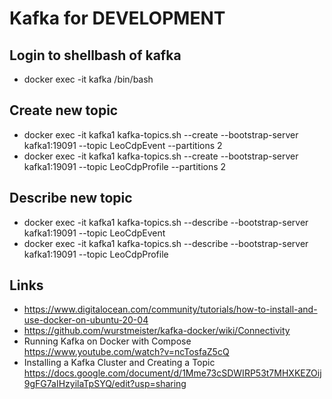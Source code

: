 # Kafka for DEVELOPMENT

## Login to shellbash of kafka

* docker exec -it kafka /bin/bash

## Create new topic

* docker exec -it kafka1 kafka-topics.sh --create --bootstrap-server kafka1:19091 --topic LeoCdpEvent --partitions 2
* docker exec -it kafka1 kafka-topics.sh --create --bootstrap-server kafka1:19091 --topic LeoCdpProfile --partitions 2

## Describe new topic 

* docker exec -it kafka1 kafka-topics.sh --describe --bootstrap-server kafka1:19091 --topic LeoCdpEvent
* docker exec -it kafka1 kafka-topics.sh --describe --bootstrap-server kafka1:19091 --topic LeoCdpProfile

## Links

* https://www.digitalocean.com/community/tutorials/how-to-install-and-use-docker-on-ubuntu-20-04
* https://github.com/wurstmeister/kafka-docker/wiki/Connectivity
* Running Kafka on Docker with Compose https://www.youtube.com/watch?v=ncTosfaZ5cQ
* Installing a Kafka Cluster and Creating a Topic https://docs.google.com/document/d/1Mme73cSDWIRP53t7MHXKEZOij9gFG7aIHzyilaTpSYQ/edit?usp=sharing
